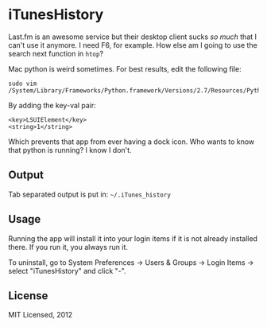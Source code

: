 # iTunesHistory

Last.fm is an awesome service but their desktop client sucks *so much* that
I can't use it anymore. I need F6, for example. How else am I going to use
the search next function in `htop`?

Mac python is weird sometimes. For best results, edit the following file:

    sudo vim /System/Library/Frameworks/Python.framework/Versions/2.7/Resources/Python.app/Contents/Info.plist

By adding the key-val pair:

    <key>LSUIElement</key>
    <string>1</string>

Which prevents that app from ever having a dock icon.
Who wants to know that python is running? I know I don't.

## Output

Tab separated output is put in: `~/.iTunes_history`

## Usage

Running the app will install it into your login items if it is not already
installed there. If you run it, you always run it.

To uninstall, go to System Preferences -> Users & Groups -> Login Items
  -> select "iTunesHistory" and click "-".

## License

MIT Licensed, 2012
